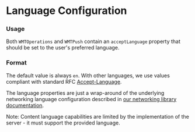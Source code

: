 # Language Configuration

### Usage

Both `WMTOperations` and `WMTPush` contain an `acceptLanguage` property that should be set to the user's preferred language.

### Format

The default value is always `en`. With other languages, we use values compliant with standard RFC [Accept-Language](https://tools.ietf.org/html/rfc7231#section-5.3.5).

<!-- begin box info -->
The language properties are just a wrap-around of the underlying networking language configuration described in [our networking library documentation](https://github.com/wultra/networking-apple).
<!-- end -->

<!-- begin box warning -->
Note: Content language capabilities are limited by the implementation of the server - it must support the provided language.
<!-- end -->